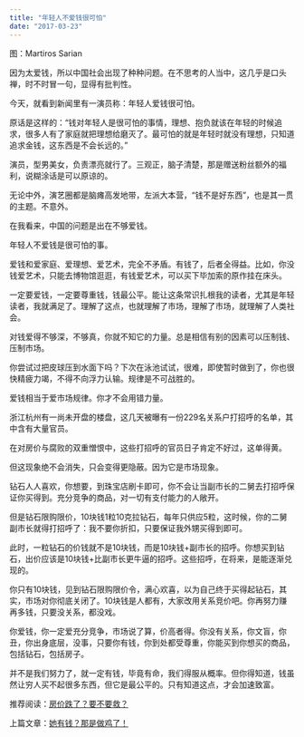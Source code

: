 ```yaml
---
title: "年轻人不爱钱很可怕"
date: "2017-03-23"
---
```


图：Martiros Sarian

因为太爱钱，所以中国社会出现了种种问题。在不思考的人当中，这几乎是口头禅，时不时冒一句，显得有批判性。

今天，就看到新闻里有一演员称：年轻人爱钱很可怕。

原话是这样的：“钱对年轻人是很可怕的事情，理想、抱负就该在年轻的时候追求，很多人有了家庭就把理想给磨灭了。最可怕的就是年轻时就没有理想，只知道追求金钱，这东西是不会长远的。”

演员，型男美女，负责漂亮就行了。三观正，脑子清楚，那是赠送粉丝额外的福利，说糊涂话是可以原谅的。

无论中外，演艺圈都是脑瘫高发地带，左派大本营，“钱不是好东西”，也是其一贯的主题。不意外。

在我看来，中国的问题是出在不够爱钱。

年轻人不爱钱是很可怕的事。

爱钱和爱家庭、爱理想、爱艺术，完全不矛盾。有钱了，后者全得益。比如，你没钱爱艺术，只能去博物馆逛逛，有钱爱艺术，可以买下毕加索的原作挂在床头。

一定要爱钱，一定要尊重钱，钱最公平。能让这条常识扎根我的读者，尤其是年轻读者，我就满足了。理解了这点，也就理解了市场，理解了市场，就理解了人类社会。

对钱爱得不够深，不够真，你就不知它的力量。总是相信有别的因素可以压制钱、压制市场。

你尝试过把皮球压到水面下吗？下次在泳池试试，很难，即使暂时做到了，你也很快精疲力竭，不得不向浮力认输。规律是不可战胜的。

爱钱相当于爱市场规律。你才不会用错力量。

浙江杭州有一尚未开盘的楼盘，这几天被曝有一份229名关系户打招呼的名单，其中含有大量官员。

在对房价与腐败的双重憎恨中，这些打招呼的官员日子肯定不好过，这单得黄。

但这现象绝不会消失，只会变得更隐蔽。因为它是市场现象。  

钻石人人喜欢，你想要，到珠宝店刷卡即可，你不会让当副市长的二舅去打招呼保证你买得到。充分竞争的商品，对一切有支付能力的人敞开。  

但是钻石限购限价，10块钱1粒10克拉钻石，每年只供应5粒，这时候，你的二舅副市长就得打招呼了：我不要你折扣，只要保证我外甥买得到即可。

此时，一粒钻石的价钱就不是10块钱，而是10块钱+副市长的招呼。你想买到钻石，出价应该是10块钱+比副市长更牛逼的招呼。这些招呼，在将来，是能逐渐兑现的。

你只有10块钱，见到钻石限购限价令，满心欢喜，以为自己终于买得起钻石，其实，市场对你彻底关闭了。10块钱是人都有，大家改用关系竞价吧。你再努力赚再多钱，只要没关系，都没戏。

你爱钱，你一定爱充分竞争，市场说了算，价高者得。你没有关系，你文盲，你丑，你出身底层，没事，只要你有钱，你到处都受尊重，你能买到你想买的商品，包括钻石，包括房子。

并不是我们努力了，就一定有钱，毕竟有命，我们得服从概率。但你得知道，钱虽然让穷人买不起很多东西，但它是最公平的。只有知道这点，才会加速致富。

推荐阅读：[房价跌了？要不要救？](http://mp.weixin.qq.com/s?__biz=MjM5NDU0Mjk2MQ==&mid=2651622793&idx=1&sn=e6bd67e7482781d6df02d17ddd8d9130&chksm=bd7e09978a0980815a72a4282eb80efd55a8cae5837e5dfc213069d8062315ac493a9f5af4b2&scene=21#wechat_redirect)

上篇文章：[她有钱？那是做鸡了！](http://mp.weixin.qq.com/s?__biz=MjM5NDU0Mjk2MQ==&mid=2651622867&idx=1&sn=8b6396b030b364e23e03aa21a27ca239&chksm=bd7e09cd8a0980dbe2aa70e79d0cdf5862fc9bd0993d042e898e73690918e9e09f437e8adc7e&scene=21#wechat_redirect)
